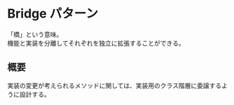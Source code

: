 # Bridge パターン
「橋」という意味。  
機能と実装を分離してそれぞれを独立に拡張することができる。  

## 概要
実装の変更が考えられるメソッドに関しては、実装用のクラス階層に委譲するように設計する。  
